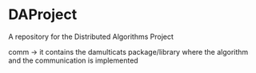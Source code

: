 DAProject
=========

A repository for the Distributed Algorithms Project


comm -> it contains the damulticats package/library where the algorithm and the communication is implemented
